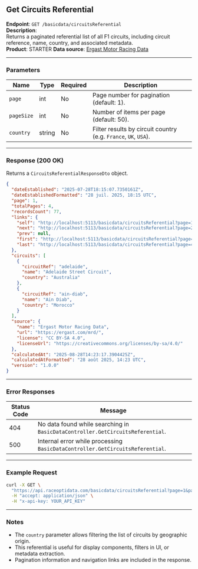 ## Get Circuits Referential

**Endpoint**: `GET /basicdata/circuitsReferential`  
**Description**:  
Returns a paginated referential list of all F1 circuits, including circuit reference, name, country, and associated metadata.  
**Product**: STARTER
**Data source**: [Ergast Motor Racing Data](https://ergast.com/mrd/)

---

### Parameters

| Name       | Type   | Required | Description |
|------------|--------|----------|-------------|
| `page`     | int    | No       | Page number for pagination (default: 1). |
| `pageSize` | int    | No       | Number of items per page (default: 50). |
| `country`  | string | No       | Filter results by circuit country (e.g. `France`, `UK`, `USA`). |

---

### Response (200 OK)

Returns a `CircuitsReferentialResponseDto` object.

```json
{
  "dateEstablished": "2025-07-28T18:15:07.7350161Z",
  "dateEstablishedFormatted": "28 juil. 2025, 18:15 UTC",
  "page": 1,
  "totalPages": 4,
  "recordsCount": 77,
  "links": {
    "self": "http://localhost:5113/basicdata/circuitsReferential?page=1&pageSize=20",
    "next": "http://localhost:5113/basicdata/circuitsReferential?page=2&pageSize=20",
    "prev": null,
    "first": "http://localhost:5113/basicdata/circuitsReferential?page=1&pageSize=20",
    "last": "http://localhost:5113/basicdata/circuitsReferential?page=4&pageSize=20"
  },
  "circuits": [
    {
      "circuitRef": "adelaide",
      "name": "Adelaide Street Circuit",
      "country": "Australia"
    },
    {
      "circuitRef": "ain-diab",
      "name": "Ain Diab",
      "country": "Morocco"
    }
  ],
  "source": {
    "name": "Ergast Motor Racing Data",
    "url": "https://ergast.com/mrd/",
    "license": "CC BY-SA 4.0",
    "licenseUrl": "https://creativecommons.org/licenses/by-sa/4.0/"
  },
  "calculatedAt": "2025-08-28T14:23:17.3904425Z",
  "calculatedAtFormatted": "28 août 2025, 14:23 UTC",
  "version": "1.0.0"
}
```

---

### Error Responses

| Status Code | Message |
|-------------|---------|
| 404         | No data found while searching in `BasicDataController.GetCircuitsReferential`. |
| 500         | Internal error while processing `BasicDataController.GetCircuitsReferential`.  |

---

### Example Request

```bash
curl -X GET \
  "https://api.raceoptidata.com/basicdata/circuitsReferential?page=1&pageSize=20&country=France" \
  -H "accept: application/json" \
  -H "x-api-key: YOUR_API_KEY"
```

---

### Notes

- The `country` parameter allows filtering the list of circuits by geographic origin.
- This referential is useful for display components, filters in UI, or metadata extraction.
- Pagination information and navigation links are included in the response.
